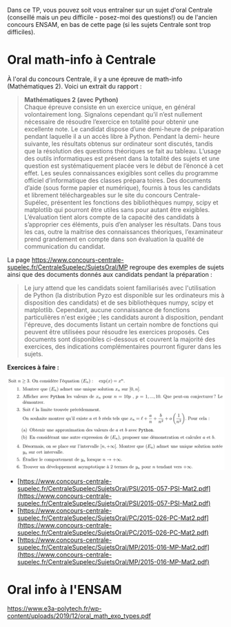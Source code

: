 Dans ce TP, vous pouvez soit vous entraîner sur un sujet d'oral Centrale (conseillé mais un peu difficile - posez-moi des questions!) ou de l'ancien concours ENSAM, en bas de cette page (si les sujets Centrale sont trop difficiles).

# Oral math-info à Centrale

À l'oral du concours Centrale, il y a une épreuve de math-info (Mathématiques 2). Voici un extrait du rapport :
> **Mathématiques 2 (avec Python)**  
> Chaque épreuve consiste en un exercice unique, en général volontairement long. Signalons cependant qu’il
> n’est nullement nécessaire de résoudre l’exercice en totalité pour obtenir une excellente note. Le candidat
> dispose d’une demi-heure de préparation pendant laquelle il a un accès libre à Python. Pendant la demi-
> heure suivante, les résultats obtenus sur ordinateur sont discutés, tandis que la résolution des questions
> théoriques se fait au tableau. L’usage des outils informatiques est présent dans la totalité des sujets et
> une question est systématiquement placée vers le début de l’énoncé à cet effet.
> Les seules connaissances exigibles sont celles du programme officiel d’informatique des classes prépara­
> toires. Des documents d’aide (sous forme papier et numérique), fournis à tous les candidats et librement
> téléchargeables sur le site du concours Centrale-Supélec, présentent les fonctions des bibliothèques numpy,
> scipy et matplotlib qui pourront être utiles sans pour autant être exigibles. L’évaluation tient alors
> compte de la capacité des candidats à s’approprier ces éléments, puis d’en analyser les résultats. Dans
> tous les cas, outre la maitrise des connaissances théoriques, l’examinateur prend grandement en compte
> dans son évaluation la qualité de communication du candidat.

La page https://www.concours-centrale-supelec.fr/CentraleSupelec/SujetsOral/MP regroupe des exemples de sujets ainsi que des documents donnés aux candidats pendant la préparation :

> Le jury attend que les candidats soient familiarisés avec l'utilisation de Python (la distribution Pyzo est disponible sur les ordinateurs mis à disposition des candidats) et de ses bibliothèques numpy, scipy et matplotlib. Cependant, aucune connaissance de fonctions particulières n'est exigée ; les candidats auront à disposition, pendant l'épreuve, des documents listant un certain nombre de fonctions qui peuvent être utilisées pour résoudre les exercices proposés. Ces documents sont disponibles ci-dessous et couvrent la majorité des exercices, des indications complémentaires pourront figurer dans les sujets.

**Exercices à faire :**

![](./oral_centrale.png)
- [https://www.concours-centrale-supelec.fr/CentraleSupelec/SujetsOral/PSI/2015-057-PSI-Mat2.pdf](https://www.concours-centrale-supelec.fr/CentraleSupelec/SujetsOral/PSI/2015-057-PSI-Mat2.pdf)
- [https://www.concours-centrale-supelec.fr/CentraleSupelec/SujetsOral/PC/2015-026-PC-Mat2.pdf](https://www.concours-centrale-supelec.fr/CentraleSupelec/SujetsOral/PC/2015-026-PC-Mat2.pdf)
- [https://www.concours-centrale-supelec.fr/CentraleSupelec/SujetsOral/MP/2015-016-MP-Mat2.pdf](https://www.concours-centrale-supelec.fr/CentraleSupelec/SujetsOral/MP/2015-016-MP-Mat2.pdf)

# Oral info à l'ENSAM

https://www.e3a-polytech.fr/wp-content/uploads/2019/12/oral_math_exo_types.pdf
